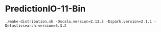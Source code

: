 # PredictionIO-11-Bin
`./make-distribution.sh -Dscala.version=2.12.2 -Dspark.version=2.1.1 -Delasticsearch.version=5.3.2`
